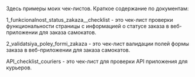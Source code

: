 Здесь примеры моих чек-листов.
Краткое содержание по документам:

1_funkcionalnost_status_zakaza__checklist - это чек-лист проверки функциональности
страницы с информацией о статусе заказа в веб-приложении для заказа самокатов.

2_validatsiya_poley_formi_zakaza   - это чек-лист валидации полей формы заказа 
в веб-приложении для заказа самокатов.

API_checklist_couriers - это чек-лист для проверки API приложения для курьеров.
